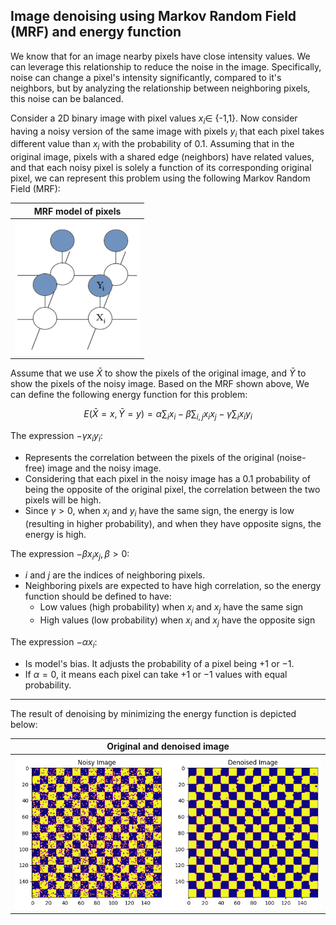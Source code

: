## Image denoising using Markov Random Field (MRF) and energy function

We know that for an image nearby pixels have close intensity values. We can leverage this relationship to reduce the noise in the image. Specifically, noise can change a pixel's intensity significantly, compared to it's neighbors, but by analyzing the relationship between neighboring pixels, this noise can be balanced. 

Consider a 2D binary image with pixel values $x_i \in$ {-1,1}. Now consider having a noisy version of the same image with pixels $y_i$ that each pixel takes different value than $x_i$ with the probability of 0.1. Assuming that in the original image, pixels with a shared edge (neighbors) have related values, and that each noisy pixel is solely a function of its corresponding original pixel, we can represent this problem using the following Markov Random Field (MRF):

| MRF model of pixels | 
|---------------------|
| <img src="assets/MRF.png" width="200"> |

Assume that we use $\bar{X}$ to show the pixels of the original image, and $\bar{Y}$ to show the pixels of the noisy image. Based on the MRF shown above, We can define the following energy function for this problem:

$$
E(\bar{X}=x, \bar{Y}=y)= \alpha \sum_ix_i - \beta\sum_{i,j}x_ix_j - \gamma \sum_i x_iy_i
$$

The expression $-\gamma x_i y_i$:
- Represents the correlation between the pixels of the original (noise-free) image and the noisy image.
- Considering that each pixel in the noisy image has a 0.1 probability of being the opposite of the original pixel, the correlation between the two pixels will be high. 
- Since $\gamma>0$, when $x_i$ and $y_i$ have the same sign, the energy is low (resulting in higher probability), and when they have opposite signs, the energy is high.

The expression $-\beta x_i x_j, \beta > 0$:
- $i$ and $j$ are the indices of neighboring pixels.
- Neighboring pixels are expected to have high correlation, so the energy function should be defined to have:
  - Low values (high probability) when $x_i$ and $x_j$ have the same sign
  - High values (low probability) when $x_i$ and $x_j$ have the opposite sign

The expression $-\alpha x_i$:
- Is model's bias. It adjusts the probability of a pixel being $+1$ or $-1$.
- If $\alpha = 0$, it means each pixel can take $+1$ or $-1$ values with equal probability.

---
The result of denoising by minimizing the energy function is depicted below:

| Original and denoised image | 
|---------------------|
| <img src="assets/output.png" width="500"> |
